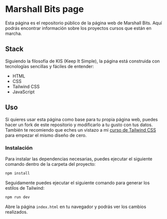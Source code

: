 # Marshall Bits page

Esta página es el repositorio público de la página web de Marshall Bits. Aquí podrás encontrar información sobre los proyectos cursos que están en marcha. 

## Stack

Siguiendo la filosofía de KIS (Keep It Simple), la página está construida con tecnologías sencillas y fáciles de entender:

- HTML
- CSS
- Tailwind CSS
- JavaScript

## Uso

Si quieres usar esta página como base para tu propia página web, puedes hacer un fork de este repositorio y modificarlo a tu gusto con tus datos. También te recomiendo que eches un vistazo a mi [curso de Tailwind CSS]("https://www.udemy.com/course/tailwind-desde-cero/?referralCode=E7458FFD1BB54AA9EB3C") para empezar el mismo diseño de cero. 

### Instalación

Para instalar las dependencias necesarias, puedes ejecutar el siguiente comando dentro de la carpeta del proyecto:

```bash
npm install
```
Seguidamente puedes ejecutar el siguiente comando para generar los estilos de Tailwind:

```bash
npm run dev
```

Abre la página `index.html` en tu navegador y podrás ver los cambios realizados.

